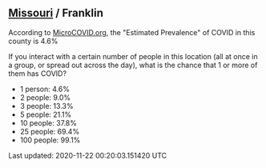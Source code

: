 
## [Missouri](/united-states/missouri) / Franklin

According to [MicroCOVID.org](http://microcovid.org),
the "Estimated Prevalence" of COVID in this county is 4.6%

If you interact with a certain number of people in this location
(all at once in a group, or spread out across the day), what is the chance that
1 or more of them has COVID?

- 1 person: 4.6%
- 2 people: 9.0%
- 3 people: 13.3%
- 5 people: 21.1%
- 10 people: 37.8%
- 25 people: 69.4%
- 100 people: 99.1%

Last updated: 2020-11-22 00:20:03.151420 UTC
